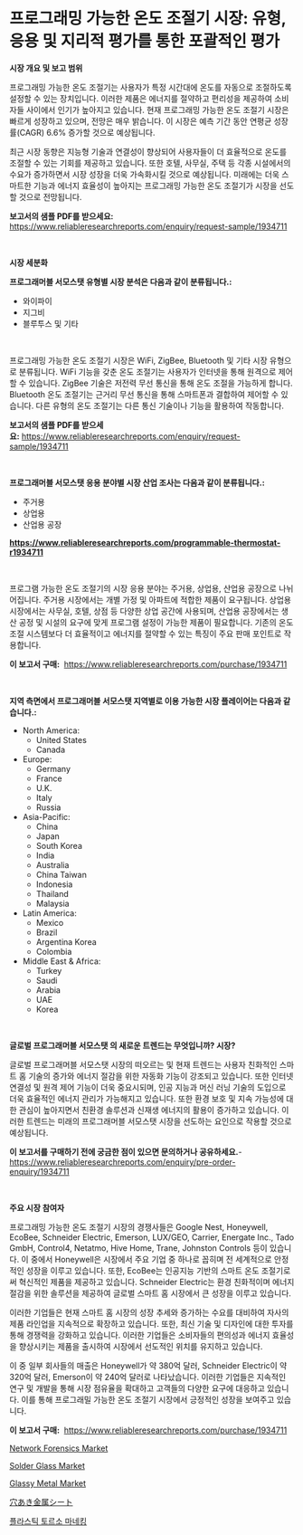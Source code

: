 <p><h1>프로그래밍 가능한 온도 조절기 시장: 유형, 응용 및 지리적 평가를 통한 포괄적인 평가</h1></p><p><strong>시장 개요 및 보고 범위</strong></p>
<p><p>프로그래밍 가능한 온도 조절기는 사용자가 특정 시간대에 온도를 자동으로 조절하도록 설정할 수 있는 장치입니다. 이러한 제품은 에너지를 절약하고 편리성을 제공하여 소비자들 사이에서 인기가 높아지고 있습니다. 현재 프로그래밍 가능한 온도 조절기 시장은 빠르게 성장하고 있으며, 전망은 매우 밝습니다. 이 시장은 예측 기간 동안 연평균 성장률(CAGR) 6.6% 증가할 것으로 예상됩니다. </p><p>최근 시장 동향은 지능형 기술과 연결성이 향상되어 사용자들이 더 효율적으로 온도를 조절할 수 있는 기회를 제공하고 있습니다. 또한 호텔, 사무실, 주택 등 각종 시설에서의 수요가 증가하면서 시장 성장을 더욱 가속화시킬 것으로 예상됩니다. 미래에는 더욱 스마트한 기능과 에너지 효율성이 높아지는 프로그래밍 가능한 온도 조절기가 시장을 선도할 것으로 전망됩니다. </p></p>
<p><strong>보고서의 샘플 PDF를 받으세요:</strong> <a href="https://www.reliableresearchreports.com/enquiry/request-sample/1934711">https://www.reliableresearchreports.com/enquiry/request-sample/1934711</a></p>
<p>&nbsp;</p>
<p><strong>시장 세분화</strong></p>
<p><strong>프로그래머블 서모스탯 유형별 시장 분석은 다음과 같이 분류됩니다.:</strong></p>
<p><ul><li>와이파이</li><li>지그비</li><li>블루투스 및 기타</li></ul></p>
<p>&nbsp;</p>
<p><p>프로그래밍 가능한 온도 조절기 시장은 WiFi, ZigBee, Bluetooth 및 기타 시장 유형으로 분류됩니다. WiFi 기능을 갖춘 온도 조절기는 사용자가 인터넷을 통해 원격으로 제어할 수 있습니다. ZigBee 기술은 저전력 무선 통신을 통해 온도 조절을 가능하게 합니다. Bluetooth 온도 조절기는 근거리 무선 통신을 통해 스마트폰과 결합하여 제어할 수 있습니다. 다른 유형의 온도 조절기는 다른 통신 기술이나 기능을 활용하여 작동합니다.</p></p>
<p><strong>보고서의 샘플 PDF를 받으세요:</strong>&nbsp;<a href="https://www.reliableresearchreports.com/enquiry/request-sample/1934711">https://www.reliableresearchreports.com/enquiry/request-sample/1934711</a></p>
<p>&nbsp;</p>
<p><strong> 프로그래머블 서모스탯 응용 분야별 시장 산업 조사는 다음과 같이 분류됩니다.:</strong></p>
<p><ul><li>주거용</li><li>상업용</li><li>산업용 공장</li></ul></p>
<p><strong><a href="https://www.reliableresearchreports.com/programmable-thermostat-r1934711">https://www.reliableresearchreports.com/programmable-thermostat-r1934711</a></strong></p>
<p>&nbsp;</p>
<p><p>프로그램 가능한 온도 조절기의 시장 응용 분야는 주거용, 상업용, 산업용 공장으로 나뉘어집니다. 주거용 시장에서는 개별 가정 및 아파트에 적합한 제품이 요구됩니다. 상업용 시장에서는 사무실, 호텔, 상점 등 다양한 상업 공간에 사용되며, 산업용 공장에서는 생산 공정 및 시설의 요구에 맞게 프로그램 설정이 가능한 제품이 필요합니다. 기존의 온도 조절 시스템보다 더 효율적이고 에너지를 절약할 수 있는 특징이 주요 판매 포인트로 작용합니다.</p></p>
<p><strong>이 보고서 구매:</strong>&nbsp; <a href="https://www.reliableresearchreports.com/purchase/1934711">https://www.reliableresearchreports.com/purchase/1934711</a></p>
<p>&nbsp;</p>
<p><strong>지역 측면에서 프로그래머블 서모스탯 지역별로 이용 가능한 시장 플레이어는 다음과 같습니다.:</strong></p>
<p><ul>
    <li>
        North America:
        <ul>
            <li>United States</li>
            <li>Canada</li>
        </ul>
    </li>
    <li>
        Europe:
        <ul>
            <li>Germany</li>
            <li>France</li>
            <li>U.K.</li>
            <li>Italy</li>
            <li>Russia</li>
        </ul>
    </li>
    <li>
        Asia-Pacific:
        <ul>
            <li>China</li>
            <li>Japan</li>
            <li>South Korea</li>
            <li>India</li>
            <li>Australia</li>
            <li>China Taiwan</li>
            <li>Indonesia</li>
            <li>Thailand</li>
            <li>Malaysia</li>
        </ul>
    </li>
    <li>
        Latin America:
        <ul>
            <li>Mexico</li>
            <li>Brazil</li>
            <li>Argentina Korea</li>
            <li>Colombia</li>
        </ul>
    </li>
    <li>
        Middle East & Africa:
        <ul>
            <li>Turkey</li>
            <li>Saudi</li>
            <li>Arabia</li>
            <li>UAE</li>
            <li>Korea</li>
        </ul>
    </li>
    </ul></p>
<p>&nbsp;</p>
<p><strong>글로벌 프로그래머블 서모스탯 의 새로운 트렌드는 무엇입니까? 시장?</strong></p>
<p><p>글로벌 프로그래머블 서모스탯 시장의 떠오르는 및 현재 트렌드는 사용자 친화적인 스마트 홈 기술의 증가와 에너지 절감을 위한 자동화 기능이 강조되고 있습니다. 또한 인터넷 연결성 및 원격 제어 기능이 더욱 중요시되며, 인공 지능과 머신 러닝 기술의 도입으로 더욱 효율적인 에너지 관리가 가능해지고 있습니다. 또한 환경 보호 및 지속 가능성에 대한 관심이 높아지면서 친환경 솔루션과 신재생 에너지의 활용이 증가하고 있습니다. 이러한 트렌드는 미래의 프로그래머블 서모스탯 시장을 선도하는 요인으로 작용할 것으로 예상됩니다.</p></p>
<p><strong>이 보고서를 구매하기 전에 궁금한 점이 있으면 문의하거나 공유하세요.</strong>- <a href="https://www.reliableresearchreports.com/enquiry/pre-order-enquiry/1934711">https://www.reliableresearchreports.com/enquiry/pre-order-enquiry/1934711</a></p>
<p>&nbsp;</p>
<p><strong>주요 시장 참여자</strong></p>
<p><p>프로그래밍 가능한 온도 조절기 시장의 경쟁사들은 Google Nest, Honeywell, EcoBee, Schneider Electric, Emerson, LUX/GEO, Carrier, Energate Inc., Tado GmbH, Control4, Netatmo, Hive Home, Trane, Johnston Controls 등이 있습니다. 이 중에서 Honeywell은 시장에서 주요 기업 중 하나로 꼽히며 전 세계적으로 안정적인 성장을 이루고 있습니다. 또한, EcoBee는 인공지능 기반의 스마트 온도 조절기로써 혁신적인 제품을 제공하고 있습니다. Schneider Electric는 환경 친화적이며 에너지 절감을 위한 솔루션을 제공하여 글로벌 스마트 홈 시장에서 큰 성장을 이루고 있습니다.</p><p>이러한 기업들은 현재 스마트 홈 시장의 성장 추세와 증가하는 수요를 대비하여 자사의 제품 라인업을 지속적으로 확장하고 있습니다. 또한, 최신 기술 및 디자인에 대한 투자를 통해 경쟁력을 강화하고 있습니다. 이러한 기업들은 소비자들의 편의성과 에너지 효율성을 향상시키는 제품을 출시하여 시장에서 선도적인 위치를 유지하고 있습니다.</p><p>이 중 일부 회사들의 매출은 Honeywell가 약 380억 달러, Schneider Electric이 약 320억 달러, Emerson이 약 240억 달러로 나타났습니다. 이러한 기업들은 지속적인 연구 및 개발을 통해 시장 점유율을 확대하고 고객들의 다양한 요구에 대응하고 있습니다. 이를 통해 프로그래밀 가능한 온도 조절기 시장에서 긍정적인 성장을 보여주고 있습니다.</p></p>
<p><strong>이 보고서 구매:</strong>&nbsp;&nbsp;<a href="https://www.reliableresearchreports.com/purchase/1934711">https://www.reliableresearchreports.com/purchase/1934711</a></p>
<p><p><a href="https://github.com/globismark/Market-Research-Report-List-2/blob/main/network-forensics-market.md">Network Forensics Market</a></p><p><a href="https://issuu.com/reportprime-2/docs/solder-glass-market-size-2030.pptx">Solder Glass Market</a></p><p><a href="https://issuu.com/reportprime-2/docs/glassy-metal-market-size-2030.pptx">Glassy Metal Market</a></p><p><a href="https://github.com/MosesSpinka1914/Market-Research-Report-List-1/blob/main/687712120371.md">穴あき金属シート</a></p><p><a href="https://github.com/vsoq0zknh59/Market-Research-Report-List-1/blob/main/836793018694.md">플라스틱 토르소 마네킹</a></p></p>